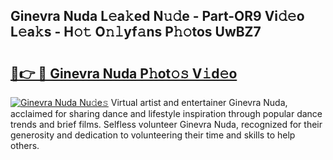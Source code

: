## Ginevra Nuda L𝚎a𝚔ed N𝚞𝚍e - Part-OR9 Vi𝚍𝚎o L𝚎a𝚔s - H𝚘𝚝 O𝚗𝚕yf𝚊ns P𝚑𝚘tos UwBZ7

# <h2><a href="http://kfcdz3.oniu.top/?m=Ginevra+Nuda">🔗👉 🔴 Ginevra Nuda P𝚑ot𝚘𝚜 V𝚒d𝚎o</a></h2>

[![Ginevra Nuda Nu𝚍e𝚜](https://i.imgur.com/0qMVB7G.gif)](http://kfcdz3.oniu.top/?m=Ginevra+Nuda)
Virtual artist and entertainer Ginevra Nuda, acclaimed for sharing dance and lifestyle inspiration through popular dance trends and brief films. Selfless volunteer Ginevra Nuda, recognized for their generosity and dedication to volunteering their time and skills to help others.  
